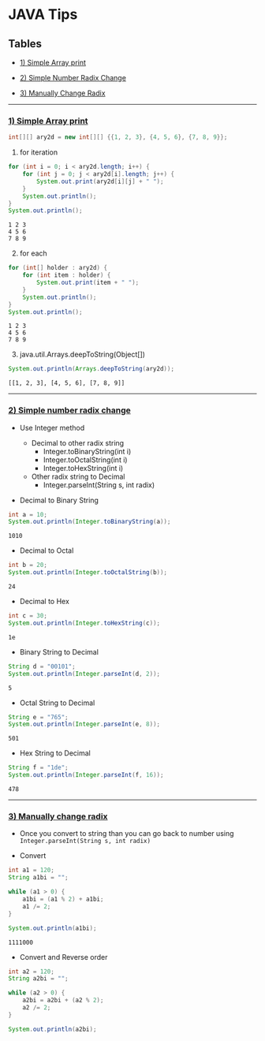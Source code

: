 # JAVA Tips

## Tables

- [1) Simple Array print](#1-simple-array-print)

- [2) Simple Number Radix Change](#2-simple-number-radix-change)

- [3) Manually Change Radix](#3-manually-change-radix)

---

### [1) Simple Array print](#1-simple-array-print)

```java
int[][] ary2d = new int[][] {{1, 2, 3}, {4, 5, 6}, {7, 8, 9}};
```

1) for iteration

```java
for (int i = 0; i < ary2d.length; i++) {
    for (int j = 0; j < ary2d[i].length; j++) {
        System.out.print(ary2d[i][j] + " ");
    }
    System.out.println();
}
System.out.println();
```

```
1 2 3 
4 5 6 
7 8 9 
```

2) for each

```java
for (int[] holder : ary2d) {
    for (int item : holder) {
        System.out.print(item + " ");
    }
    System.out.println();
}
System.out.println();
```

```
1 2 3 
4 5 6 
7 8 9 
```

3) java.util.Arrays.deepToString(Object[])

```java
System.out.println(Arrays.deepToString(ary2d));
```

```
[[1, 2, 3], [4, 5, 6], [7, 8, 9]]
```

---


### [2) Simple number radix change](#2-simple-number-radix-change)

- Use Integer method
    - Decimal to other radix string
        - Integer.toBinaryString(int i)
        - Integer.toOctalString(int i)
        - Integer.toHexString(int i)
    - Other radix string to Decimal
        - Integer.parseInt(String s, int radix)

- Decimal to Binary String

```java
int a = 10;
System.out.println(Integer.toBinaryString(a));
```

```
1010
```

- Decimal to Octal

```java
int b = 20;
System.out.println(Integer.toOctalString(b));
```

```
24
```

- Decimal to Hex

```java
int c = 30;
System.out.println(Integer.toHexString(c));
```

```
1e
```

- Binary String to Decimal

```java
String d = "00101";
System.out.println(Integer.parseInt(d, 2));
```

```
5
```

- Octal String to Decimal

```java
String e = "765";
System.out.println(Integer.parseInt(e, 8));
```

```
501
```

- Hex String to Decimal

```java
String f = "1de";
System.out.println(Integer.parseInt(f, 16));
```

```
478
```

---

### [3) Manually change radix](#3-manually-change-radix)

- Once you convert to string than you can go back to number using `Integer.parseInt(String s, int radix)`

- Convert

```java
int a1 = 120;
String a1bi = "";

while (a1 > 0) {
    a1bi = (a1 % 2) + a1bi;
    a1 /= 2;
}

System.out.println(a1bi);
```

```
1111000
```

- Convert and Reverse order

```java
int a2 = 120;
String a2bi = "";

while (a2 > 0) {
    a2bi = a2bi + (a2 % 2);
    a2 /= 2;
}

System.out.println(a2bi);
```
